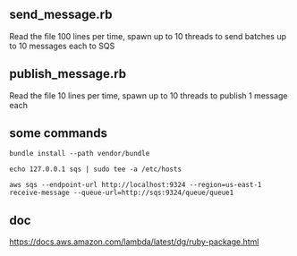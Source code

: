 ## send_message.rb  

Read the file 100 lines per time, spawn up to 10 threads to send batches up to 10 messages each to SQS

## publish_message.rb

Read the file 10 lines per time, spawn up to 10 threads to publish 1 message each

## some commands

`bundle install --path vendor/bundle`

`echo 127.0.0.1 sqs | sudo tee -a /etc/hosts`

`aws sqs --endpoint-url http://localhost:9324 --region=us-east-1 receive-message --queue-url=http://sqs:9324/queue/queue1`

## doc

https://docs.aws.amazon.com/lambda/latest/dg/ruby-package.html
